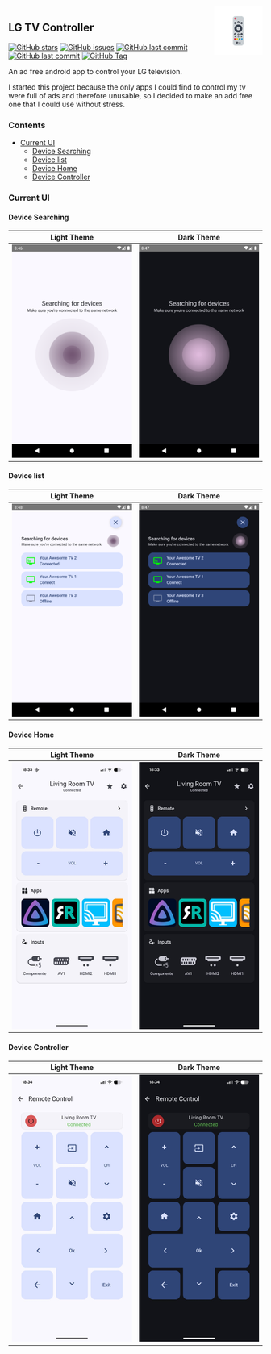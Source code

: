 <img src=".github/assets/icon.png" alt="Elytra" title="LG TV Controller" align="right"/>

## LG TV Controller

[![GitHub stars](https://img.shields.io/github/stars/heroslender/lg-remote.svg)](https://github.com/heroslender/lg-remote/stargazers)
[![GitHub issues](https://img.shields.io/github/issues-raw/heroslender/lg-remote.svg?label=issues)](https://github.com/heroslender/lg-remote/issues)
[![GitHub last commit](https://img.shields.io/github/last-commit/heroslender/lg-remote)](https://github.com/heroslender/lg-remote/commit)
[![GitHub last commit](https://img.shields.io/github/downloads/heroslender/lg-remote/total)](https://github.com/heroslender/lg-remote/releases)
[![GitHub Tag](https://img.shields.io/github/v/tag/heroslender/lg-remote?label=Version)](https://github.com/heroslender/lg-remote/releases/latest)

An ad free android app to control your LG television.

I started this project because the only apps I could find to control my tv were full of ads and 
therefore unusable, so I decided to make an add free one that I could use without stress.

### Contents

* [Current UI](#current-ui)
  * [Device Searching](#device-searching)
  * [Device list](#device-list)
  * [Device Home](#device-home)
  * [Device Controller](#device-controller)

### Current UI

#### Device Searching

Light Theme                |  Dark Theme
:-------------------------:|:-------------------------:
![Device search light theme](.github/assets/device_list.png)  |  ![Device search dark theme](.github/assets/device_list_dark.png)

#### Device list

Light Theme                |  Dark Theme
:-------------------------:|:-------------------------:
![Device list found light theme](.github/assets/device_list_found.png)  |  ![Device list found dark theme](.github/assets/device_list_found_dark.png)

#### Device Home

Light Theme                |  Dark Theme
:-------------------------:|:-------------------------:
![Home light theme](.github/assets/home.jpg)  |  ![Home dark theme](.github/assets/home_dark.jpg)

#### Device Controller

Light Theme                |  Dark Theme
:-------------------------:|:-------------------------:
![Controller light theme](.github/assets/controller.jpg)  |  ![Controller dark theme](.github/assets/controller_dark.jpg)
